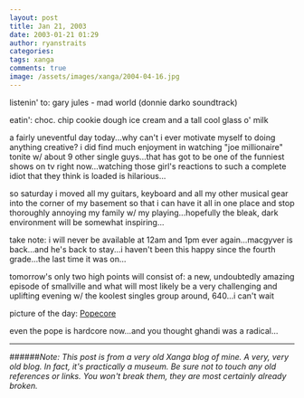 ```yaml
---
layout: post
title: Jan 21, 2003
date: 2003-01-21 01:29
author: ryanstraits
categories:
tags: xanga
comments: true
image: /assets/images/xanga/2004-04-16.jpg
---
```

listenin' to: gary jules - mad world (donnie darko soundtrack)

eatin': choc. chip cookie dough ice cream and a tall cool glass o' milk

<!-- break -->

a fairly uneventful day today...why can't i ever motivate myself to doing anything creative? i did find much enjoyment in watching "joe millionaire" tonite w/ about 9 other single guys...that has got to be one of the funniest shows on tv right now...watching those girl's reactions to such a complete idiot that they think is loaded is hilarious...

so saturday i moved all my guitars, keyboard and all my other musical gear into the corner of my basement so that i can have it all in one place and stop thoroughly annoying my family w/ my playing...hopefully the bleak, dark environment will be somewhat inspiring...

take note: i will never be available at 12am and 1pm ever again...macgyver is back...and he's back to stay...i haven't been this happy since the fourth grade...the last time it was on...

tomorrow's only two high points will consist of: a new, undoubtedly amazing episode of smallville and what will most likely be a very challenging and uplifting evening w/ the koolest singles group around, 640...i can't wait

picture of the day: <a href="http://www08.homepage.villanova.edu/paul.smisek/images/popecore1.jpg" target="_blank">Popecore</a>

even the pope is hardcore now...and you thought ghandi was a radical...

---

######*Note: This post is from a very old Xanga blog of mine. A very, very old blog. In fact, it's practically a museum. Be sure not to touch any old references or links. You won't break them, they are most certainly already broken.*